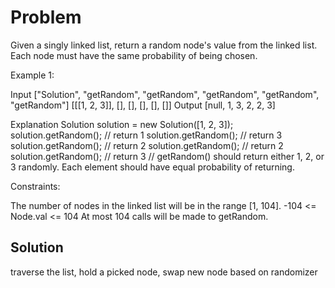 Problem
===

Given a singly linked list, return a random node's value from the linked list. Each node must have the same probability of being chosen.

 

Example 1:


Input
["Solution", "getRandom", "getRandom", "getRandom", "getRandom", "getRandom"]
[[[1, 2, 3]], [], [], [], [], []]
Output
[null, 1, 3, 2, 2, 3]

Explanation
Solution solution = new Solution([1, 2, 3]);
solution.getRandom(); // return 1
solution.getRandom(); // return 3
solution.getRandom(); // return 2
solution.getRandom(); // return 2
solution.getRandom(); // return 3
// getRandom() should return either 1, 2, or 3 randomly. Each element should have equal probability of returning.
 

Constraints:

The number of nodes in the linked list will be in the range [1, 104].
-104 <= Node.val <= 104
At most 104 calls will be made to getRandom.


Solution
---

traverse the list, hold a picked node, swap new node based on randomizer
